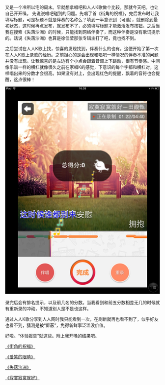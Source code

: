又是一个冷所以宅的周末。早就想拿唱吧和人人K歌做个比较，那就今天吧。也让自己开开嗓。
先说说唱吧碰到的问题。先唱了首《街角的祝福》，完后发布时让我填写标题，可是标题不就是伴奏的名称么？填到一半意识到（可选），就删除到最初状态，这时候再点发布，就发布不了，必须填写标题才能激活发布按钮。之后当我在搜索《失落沙洲》的时候，只能找到网络伴奏了，而这种伴奏是没有歌词提示的。话说《失落沙洲》也算是徐佳莹那张专辑主打了吧，竟也找不到。

之后尝试在人人K歌上找，惊喜的发现找到，伴奏什么的也有。这便开始了第一次在人人K歌上录歌的经历。之前担心的是会出现和唱吧一样情况的伴奏不准的问题并没有出现。让我惊喜的是左边有个小点会跟着音调上下跳动，很有节奏感。中间像乐谱一样的横杠就像很久之前在家唱K的感觉，下意识的每个字都和横杠对，这样唱出来的分数才会很高。如果没有对上，会出现红色的提醒，飘着的音符也会提醒，这点很棒！

<img src="/blog/images/rrkg.jpg" alt="人人k歌" />

录完后会有排名提示，以及前几名的分数。当我看到和前五分数相差无几的时候就有重新录的冲动，不知道别人是不是也这样。

通过人人K歌分享到人人网时我只能看到一次，在刷新就再也看不到了，似乎好友也看不到，猜测是被“屏蔽”，免得新鲜事泛滥没价值。

好啦。“体验报告”就这些。附上我开嗓的结果吧。

<a href="http://changba.com/s/nfMsuPuEzMHmtuJLqXWzag?code=Gt1bjDM0qnHolo___BHP5wMQrp3RbDmuMb6imQQ1GyTgBwsOXi4_mkzpBuBTz9TY6uu7ZYl_TCkfC3xB1LxGXQK0lJ4E4e89" target="_blank">《街角的祝福》</a>

<a href="http://changba.com/s/sxnoxM2FwbFN3TL47ZgRPA?code=Gt1bjDM0qnHolo___BHP5wMQrp3RbDmuMb6imQQ1GyTgBwsOXi4_mkzpBuBTz9TY6uu7ZYl_TCkfC3xB1LxGXQK0lJ4E4e89" target="_blank">《爱笑的眼睛》</a>

<a href="http://k.renren.com/share/25429" target="_blank">《失落沙洲》</a>

<a href="http://k.renren.com/share/25483" target="_blank">《寂寞寂寞就好​》</a>